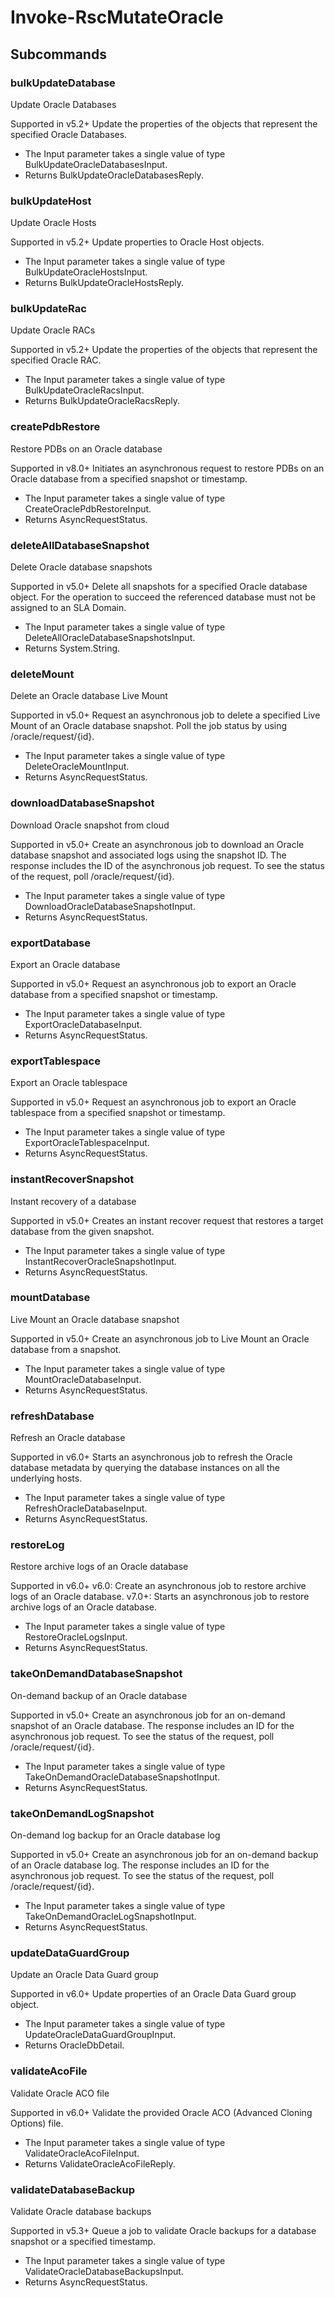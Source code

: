 # Invoke-RscMutateOracle
## Subcommands
### bulkUpdateDatabase
Update Oracle Databases

Supported in v5.2+
Update the properties of the objects that represent the specified Oracle Databases.

- The Input parameter takes a single value of type BulkUpdateOracleDatabasesInput.
- Returns BulkUpdateOracleDatabasesReply.
### bulkUpdateHost
Update Oracle Hosts

Supported in v5.2+
Update properties to Oracle Host objects.

- The Input parameter takes a single value of type BulkUpdateOracleHostsInput.
- Returns BulkUpdateOracleHostsReply.
### bulkUpdateRac
Update Oracle RACs

Supported in v5.2+
Update the properties of the objects that represent the specified Oracle RAC.

- The Input parameter takes a single value of type BulkUpdateOracleRacsInput.
- Returns BulkUpdateOracleRacsReply.
### createPdbRestore
Restore PDBs on an Oracle database

Supported in v8.0+
Initiates an asynchronous request to restore PDBs on an Oracle database from a specified snapshot or timestamp.

- The Input parameter takes a single value of type CreateOraclePdbRestoreInput.
- Returns AsyncRequestStatus.
### deleteAllDatabaseSnapshot
Delete Oracle database snapshots

Supported in v5.0+
Delete all snapshots for a specified Oracle database object. For the operation to succeed the referenced database must not be assigned to an SLA Domain.

- The Input parameter takes a single value of type DeleteAllOracleDatabaseSnapshotsInput.
- Returns System.String.
### deleteMount
Delete an Oracle database Live Mount

Supported in v5.0+
Request an asynchronous job to delete a specified Live Mount of an Oracle database snapshot. Poll the job status by using /oracle/request/{id}.

- The Input parameter takes a single value of type DeleteOracleMountInput.
- Returns AsyncRequestStatus.
### downloadDatabaseSnapshot
Download Oracle snapshot from cloud

Supported in v5.0+
Create an asynchronous job to download an Oracle database snapshot and associated logs using the snapshot ID. The response includes the ID of the asynchronous job request. To see the status of the request, poll /oracle/request/{id}.

- The Input parameter takes a single value of type DownloadOracleDatabaseSnapshotInput.
- Returns AsyncRequestStatus.
### exportDatabase
Export an Oracle database

Supported in v5.0+
Request an asynchronous job to export an Oracle database from a specified snapshot or timestamp.

- The Input parameter takes a single value of type ExportOracleDatabaseInput.
- Returns AsyncRequestStatus.
### exportTablespace
Export an Oracle tablespace

Supported in v5.0+
Request an asynchronous job to export an Oracle tablespace from a specified snapshot or timestamp.

- The Input parameter takes a single value of type ExportOracleTablespaceInput.
- Returns AsyncRequestStatus.
### instantRecoverSnapshot
Instant recovery of a database

Supported in v5.0+
Creates an instant recover request that restores a target database from the given snapshot.

- The Input parameter takes a single value of type InstantRecoverOracleSnapshotInput.
- Returns AsyncRequestStatus.
### mountDatabase
Live Mount an Oracle database snapshot

Supported in v5.0+
Create an asynchronous job to Live Mount an Oracle database from a snapshot.

- The Input parameter takes a single value of type MountOracleDatabaseInput.
- Returns AsyncRequestStatus.
### refreshDatabase
Refresh an Oracle database

Supported in v6.0+
Starts an asynchronous job to refresh the Oracle database metadata by querying the database instances on all the underlying hosts.

- The Input parameter takes a single value of type RefreshOracleDatabaseInput.
- Returns AsyncRequestStatus.
### restoreLog
Restore archive logs of an Oracle database

Supported in v6.0+
v6.0: Create an asynchronous job to restore archive logs of an Oracle database.
v7.0+: Starts an asynchronous job to restore archive logs of an Oracle database.

- The Input parameter takes a single value of type RestoreOracleLogsInput.
- Returns AsyncRequestStatus.
### takeOnDemandDatabaseSnapshot
On-demand backup of an Oracle database

Supported in v5.0+
Create an asynchronous job for an on-demand snapshot of an Oracle database. The response includes an ID for the asynchronous job request. To see the status of the request, poll /oracle/request/{id}.

- The Input parameter takes a single value of type TakeOnDemandOracleDatabaseSnapshotInput.
- Returns AsyncRequestStatus.
### takeOnDemandLogSnapshot
On-demand log backup for an Oracle database log

Supported in v5.0+
Create an asynchronous job for an on-demand backup of an Oracle database log. The response includes an ID for the asynchronous job request.  To see the status of the request, poll /oracle/request/{id}.

- The Input parameter takes a single value of type TakeOnDemandOracleLogSnapshotInput.
- Returns AsyncRequestStatus.
### updateDataGuardGroup
Update an Oracle Data Guard group

Supported in v6.0+
Update properties of an Oracle Data Guard group object.

- The Input parameter takes a single value of type UpdateOracleDataGuardGroupInput.
- Returns OracleDbDetail.
### validateAcoFile
Validate Oracle ACO file

Supported in v6.0+
Validate the provided Oracle ACO (Advanced Cloning Options) file.

- The Input parameter takes a single value of type ValidateOracleAcoFileInput.
- Returns ValidateOracleAcoFileReply.
### validateDatabaseBackup
Validate Oracle database backups

Supported in v5.3+
Queue a job to validate Oracle backups for a database snapshot or a specified timestamp.

- The Input parameter takes a single value of type ValidateOracleDatabaseBackupsInput.
- Returns AsyncRequestStatus.
